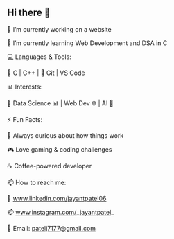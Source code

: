 ## Hi there 👋

<!--
**odinson06/odinson06** is a ✨ _special_ ✨ repository because its `README.md` (this file) appears on your GitHub profile.

Here are some ideas to get you started:

-
- 👯 I’m looking to collaborate on ...
- 🤔 I’m looking for help with ...
- 💬 Ask me about ...
- 😄 Pronouns: ...
- ⚡ Fun fact: ...
-->
🔭 I’m currently working on a website

🌱 I’m currently learning Web Development and DSA in C

💻 Languages & Tools:

🔹 C | C++ |
🔹 Git | VS Code

📊 Interests:

🔸 Data Science 📊 | Web Dev 🌐 | AI 🤖

⚡ Fun Facts:

🧠 Always curious about how things work

🎮 Love gaming & coding challenges

☕ Coffee-powered developer


📫 How to reach me:

🔗 www.linkedin.com/jayantpatel06

📫 www.instagram.com/_jayantpatel_

📩 Email: patelj7177@gmail.com
